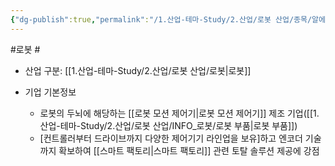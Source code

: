 ```yaml
---
{"dg-publish":true,"permalink":"/1.산업-테마-Study/2.산업/로봇 산업/종목/알에스오토메이션/","created":"2024-11-20T21:02:28.072+09:00","updated":"2025-06-25T11:14:45.160+09:00"}
---
```


#로봇 #

- 산업 구분: [[1.산업-테마-Study/2.산업/로봇 산업/로봇\|로봇]]


- 기업 기본정보
	- 로봇의 두뇌에 해당하는 [[로봇 모션 제어기\|로봇 모션 제어기]] 제조 기업([[1.산업-테마-Study/2.산업/로봇 산업/INFO_로봇/로봇 부품\|로봇 부품]])
	- [컨트롤러부터 드라이브까지 다양한 제어기기 라인업을 보유]하고 엔코더 기술까지 확보하여 [[스마트 팩토리\|스마트 팩토리]] 관련 토탈 솔루션 제공에 강점
